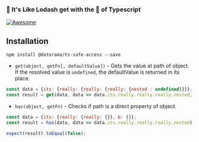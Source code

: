 ### 🍭 It's Like Lodash get with the 💪 of Typescript

[![Awesome](https://cdn.rawgit.com/sindresorhus/awesome/d7305f38d29fed78fa85652e3a63e154dd8e8829/media/badge.svg)](https://github.com/sindresorhus/awesome)

#### 

## Installation
`npm install @datorama/ts-safe-access --save`

- `get(object, getFn[, defaultValue])` - Gets the value at path of object. If the resolved value is `undefined`, the defaultValue is returned in its place.

```js
const data = {its: {really: {really: {really: {nested : undefined}}}}, b: {}};
const result = get(data, data => data.its.really.really.really.nested, 'defaultValue');
```

- `has(object, getFn)` - Checks if path is a direct property of object.

```js
const data = {its: {really: {really: {}}, b: {}};
const result = has(data, data => data.its.really.really.really.nested);

expect(result).toEqual(false);
```


